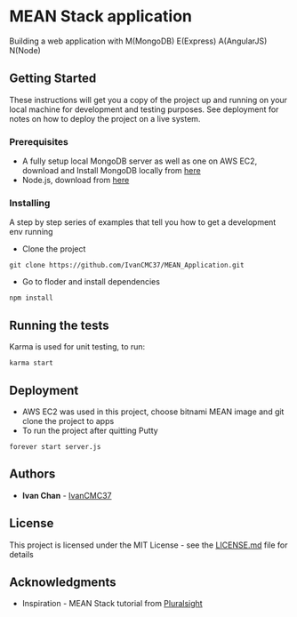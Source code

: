 # MEAN Stack application

Building a web application with M(MongoDB) E(Express) A(AngularJS) N(Node)

## Getting Started

These instructions will get you a copy of the project up and running on your local machine for development and testing purposes. See deployment for notes on how to deploy the project on a live system.

### Prerequisites

- A fully setup local MongoDB server as well as one on AWS EC2, download and Install MongoDB locally from [here](https://www.mongodb.com/)
- Node.js, download from [here](https://nodejs.org/en/)


### Installing

A step by step series of examples that tell you how to get a development env running

- Clone the project

```
git clone https://github.com/IvanCMC37/MEAN_Application.git
```

- Go to floder and install dependencies

```
npm install
```

## Running the tests

Karma is used for unit testing, to run:

```
karma start
```

## Deployment

- AWS EC2 was used in this project, choose bitnami MEAN image and git clone the project to apps
- To run the project after quitting Putty
```
forever start server.js
```

## Authors

* **Ivan Chan**  - [IvanCMC37](https://github.com/IvanCMC37)

## License

This project is licensed under the MIT License - see the [LICENSE.md](LICENSE.md) file for details

## Acknowledgments

* Inspiration - MEAN Stack tutorial from [Pluralsight](https://app.pluralsight.com/library/)
